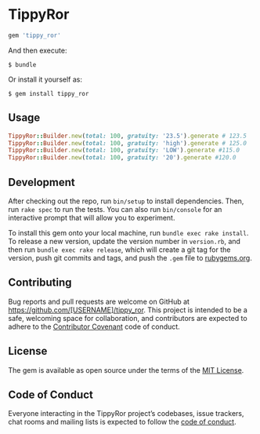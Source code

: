 # TippyRor


```ruby
gem 'tippy_ror'
```

And then execute:

    $ bundle

Or install it yourself as:

    $ gem install tippy_ror

## Usage

```ruby
TippyRor::Builder.new(total: 100, gratuity: '23.5').generate # 123.5
TippyRor::Builder.new(total: 100, gratuity: 'high').generate # 125.0
TippyRor::Builder.new(total: 100, gratuity: 'LOW').generate #115.0
TippyRor::Builder.new(total: 100, gratuity: '20').generate #120.0

```

## Development

After checking out the repo, run `bin/setup` to install dependencies. Then, run `rake spec` to run the tests. You can also run `bin/console` for an interactive prompt that will allow you to experiment.

To install this gem onto your local machine, run `bundle exec rake install`. To release a new version, update the version number in `version.rb`, and then run `bundle exec rake release`, which will create a git tag for the version, push git commits and tags, and push the `.gem` file to [rubygems.org](https://rubygems.org).

## Contributing

Bug reports and pull requests are welcome on GitHub at https://github.com/[USERNAME]/tippy_ror. This project is intended to be a safe, welcoming space for collaboration, and contributors are expected to adhere to the [Contributor Covenant](http://contributor-covenant.org) code of conduct.

## License

The gem is available as open source under the terms of the [MIT License](https://opensource.org/licenses/MIT).

## Code of Conduct

Everyone interacting in the TippyRor project’s codebases, issue trackers, chat rooms and mailing lists is expected to follow the [code of conduct](https://github.com/[USERNAME]/tippy_ror/blob/master/CODE_OF_CONDUCT.md).
